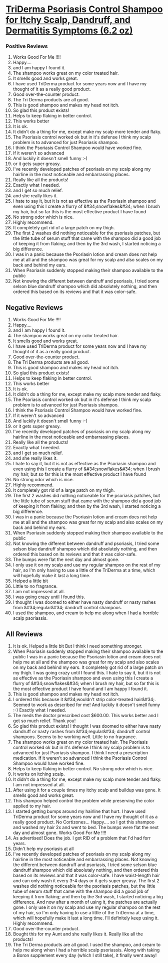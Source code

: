 # [TriDerma Psoriasis Control Shampoo for Itchy Scalp, Dandruff, and Dermatitis Symptoms (6.2 oz)](https://products.checkmycream.com/products/TriDerma-Psoriasis-Control-Shampoo-for-Itchy-Scalp-Dandruff-and-Dermatitis-Symptoms-(6.2-oz).html)

### Positive Reviews

<ol>
      <li>Works Good For Me !!!!</li>
      <li>Happy....</li>
      <li>and I am happy I found it.</li>
      <li>The shampoo works great on my color treated hair.</li>
      <li>It smells good and works great.</li>
      <li>I have used TriDerma product for some years now and I have my thought of it as a really good product.</li>
      <li>Good over-the-counter product.</li>
      <li>The Tri Derma products are all good.</li>
      <li>This is good shampoo and makes my head not itch.</li>
      <li>So glad this product exists!  </li>
      <li>Helps to keep flaking in better control.</li>
      <li>This works better</li>
      <li>It is ok.</li>
      <li>It didn&#x27;t do a thing for me, except make my scalp more tender and flaky.</li>
      <li>The Psoriasis control worked ok but in it&#x27;s defense I think my scalp problem is to advanced for just Psoriasis shampoo.</li>
      <li>I think the Psoriasis Control Shampoo would have worked fine.</li>
      <li>If it weren&#x27;t so advanced</li>
      <li>And luckily it doesn&#x27;t smell funny :-)</li>
      <li>or it gets super greasy.</li>
      <li>I&#x27;ve recently developed patches of psoriasis on my scalp along my hairline in the most noticeable and embarrassing places.</li>
      <li>Really like all the products!</li>
      <li>Exactly what I needed.</li>
      <li>and I get so much relief.</li>
      <li>and she really likes it.</li>
      <li>I hate to say it, but it is not as effective as the Psoriasin shampoo and even using this I create a flurry of &amp;#34;snowflakes&amp;#34; when I brush my hair, but so far this is the most effective product I have found</li>
      <li>No strong odor which is nice.</li>
      <li>Highly recommend.</li>
      <li>It completely got rid of a large patch on my thigh.  </li>
      <li>The first 2 washes did nothing noticeable for the psoriasis patches, but the little tube of serum stuff that came with the shampoo did a good job of keeping it from flaking; and then by the 3rd wash, I started noticing a big difference.</li>
      <li>I was in a panic because the Psoriasin lotion and cream does not help me at all and the shampoo was great for my scalp and also scales on my back and behind my ears.  </li>
      <li>When Psoriasin suddenly stopped making their shampoo available to the public  </li>
      <li>Not knowing the different between dandruff and psoriasis, I tried some selson blue dandruff shampoo which did absolutely nothing, and then ordered this based on its reviews and that it was color-safe.</li>
</ol>


<h2>Negative Reviews</h2>
<ol>
<li> Works Good For Me !!!!</li>
<li> Happy....</li>
<li> and I am happy I found it.</li>
<li> The shampoo works great on my color treated hair.</li>
<li> It smells good and works great.</li>
<li> I have used TriDerma product for some years now and I have my thought of it as a really good product.</li>
<li> Good over-the-counter product.</li>
<li> The Tri Derma products are all good.</li>
<li> This is good shampoo and makes my head not itch.</li>
<li> So glad this product exists!  </li>
<li> Helps to keep flaking in better control.</li>
<li> This works better</li>
<li> It is ok.</li>
<li> It didn&#x27;t do a thing for me, except make my scalp more tender and flaky.</li>
<li> The Psoriasis control worked ok but in it&#x27;s defense I think my scalp problem is to advanced for just Psoriasis shampoo.</li>
<li> I think the Psoriasis Control Shampoo would have worked fine.</li>
<li> If it weren&#x27;t so advanced</li>
<li> And luckily it doesn&#x27;t smell funny :-)</li>
<li> or it gets super greasy.</li>
<li> I&#x27;ve recently developed patches of psoriasis on my scalp along my hairline in the most noticeable and embarrassing places.</li>
<li> Really like all the products!</li>
<li> Exactly what I needed.</li>
<li> and I get so much relief.</li>
<li> and she really likes it.</li>
<li> I hate to say it, but it is not as effective as the Psoriasin shampoo and even using this I create a flurry of &amp;#34;snowflakes&amp;#34; when I brush my hair, but so far this is the most effective product I have found</li>
<li> No strong odor which is nice.</li>
<li> Highly recommend.</li>
<li> It completely got rid of a large patch on my thigh.  </li>
<li> The first 2 washes did nothing noticeable for the psoriasis patches, but the little tube of serum stuff that came with the shampoo did a good job of keeping it from flaking; and then by the 3rd wash, I started noticing a big difference.</li>
<li> I was in a panic because the Psoriasin lotion and cream does not help me at all and the shampoo was great for my scalp and also scales on my back and behind my ears.  </li>
<li> When Psoriasin suddenly stopped making their shampoo available to the public  </li>
<li> Not knowing the different between dandruff and psoriasis, I tried some selson blue dandruff shampoo which did absolutely nothing, and then ordered this based on its reviews and that it was color-safe.</li>
<li> The bumps were flat the next day and almost gone.</li>
<li> I only use it on my scalp and use my regular shampoo on the rest of my hair, so I&#x27;m only having to use a little of the TriDerma at a time, which will hopefully make it last a long time.</li>
<li> Helped a little bit</li>
<li> Little to no fragrance.</li>
<li> I am not impressed at all.</li>
<li> I was going crazy until I found this.  </li>
<li> I thought I was doomed to either have nasty dandruff or nasty rashes from &amp;#34;regular&amp;#34; dandruff control shampoos.  </li>
<li> I used the shampoo, and cream to help me along when I had a horrible scalp psoriassis.</li>
</ol>

<h2>All Reviews</h2>

<ol>
    <li> It is ok. Helped a little bit But I think I need something stronger.</li>
    <li> When Psoriasin suddenly stopped making their shampoo available to the public  I was in a panic because the Psoriasin lotion and cream does not help me at all and the shampoo was great for my scalp and also scales on my back and behind my ears.  It completely got rid of a large patch on my thigh.  I was going crazy until I found this.  I hate to say it, but it is not as effective as the Psoriasin shampoo and even using this I create a flurry of &amp;#34;snowflakes&amp;#34; when I brush my hair, but so far this is the most effective product I have found and I am happy I found it.</li>
    <li> This is good shampoo and makes my head not itch.</li>
    <li> I ordered this because it &amp;#34;wouldn&#x27;t strip color-treated hair&amp;#34;. Seemed to work as described for me! And luckily it doesn&#x27;t smell funny :-) Exactly what I needed.</li>
    <li> The meds the doctor prescribed cost $600.00. This works better and I get so much relief. Thank you!</li>
    <li> So glad this product exists!  I thought I was doomed to either have nasty dandruff or nasty rashes from &amp;#34;regular&amp;#34; dandruff control shampoos.  Seems to be working well.  Little to no fragrance.</li>
    <li> The shampoo works great on my color treated hair. The Psoriasis control worked ok but in it&#x27;s defense I think my scalp problem is to advanced for just Psoriasis shampoo. I think I need a prescription medication.  If it weren&#x27;t so advanced I think the Psoriasis Control Shampoo would have worked fine.</li>
    <li> Helps to keep flaking in better control. No strong odor which is nice.</li>
    <li> It works on itching scalp.</li>
    <li> It didn&#x27;t do a thing for me, except make my scalp more tender and flaky. I am not impressed at all.</li>
    <li> After using it for a couple times my itchy scalp and buildup was gone.  It smells good and works great.</li>
    <li> This shampoo helped control the problem while preserving the color applied to my hair.</li>
    <li> I started getting bumps around my hairline that hurt. I have used TriDerma product for some years now and I have my thought of it as a really good product. No Cortizones... Happy.... so I got this shampoo and washed my hair 2x and went to bed. The bumps were flat the next day and almost gone. Works Good For Me !!!!</li>
    <li> As advertised!  Does the job. I got RID of a problem that I&#x27;d had forr years.</li>
    <li> Didn&#x27;t help my psoriasis at all</li>
    <li> I&#x27;ve recently developed patches of psoriasis on my scalp along my hairline in the most noticeable and embarrassing places. Not knowing the different between dandruff and psoriasis, I tried some selson blue dandruff shampoo which did absolutely nothing, and then ordered this based on its reviews and that it was color-safe. I have waist-length hair and can only wash it every 3-4 days or it gets super greasy. The first 2 washes did nothing noticeable for the psoriasis patches, but the little tube of serum stuff that came with the shampoo did a good job of keeping it from flaking; and then by the 3rd wash, I started noticing a big difference. And now after a month of using it, the patches are actually gone. I only use it on my scalp and use my regular shampoo on the rest of my hair, so I&#x27;m only having to use a little of the TriDerma at a time, which will hopefully make it last a long time. I&#x27;ll definitely keep using it. Highly recommend.</li>
    <li> Good over-the-counter product.</li>
    <li> Bought this for my Aunt and she really likes it. Really like all the products!</li>
    <li> The Tri Derma products are all good. I used the shampoo, and cream to help me along when I had a horrible scalp psoriassis. Along with taking a Boron supplement every day (which I still take), it finally went away!</li>
</ol>




